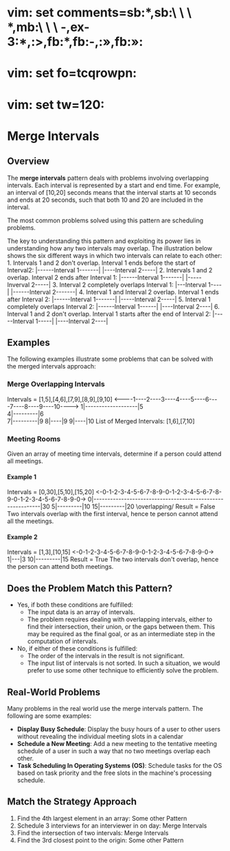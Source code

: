 # vim: set comments=sb\:\*,sb\:\ \ \ \*,mb\:\ \ \ -,ex-3\:\*,\:>,fb\:\*,fb\:-,\:»,fb\:»:
# vim: set fo=tcqrowpn:
# vim: set tw=120:

# Merge Intervals

## Overview
The **merge intervals** pattern deals with problems involving overlapping intervals. Each interval is represented by a 
start and end time. For example, an interval of [10,20] seconds means that the interval starts at 10 seconds and ends 
at 20 seconds, such that both 10 and 20 are included in the interval.

The most common problems solved using this pattern are scheduling problems.

The key to understanding this pattern and exploiting its power lies in understanding how any two intervals may 
overlap. The illustration below shows the six different ways in which two intervals can relate to each other:
	1. Intervals 1 and 2 don't overlap. Interval 1 ends before the start of Interval2:
	   |------Interval 1-------|
	                            |----Interval 2-----|
	2. Intervals 1 and 2 overlap. Interval 2 ends after Interval 1:
	   |------Interval 1-------|
	                      |-----Inverval 2-----|
	3. Interval 2 completely overlaps Interval 1:
	      |---Interval 1----|
	   |------Interval 2-------|
	4. Interval 1 and Interval 2 overlap. Interval 1 ends after Interval 2:
	       |------Interval 1-------|
	   |-----Interval 2-----|
	5. Interval 1 completely overlaps Interval 2:
	   |------Interval 1------|
	     |----Interval 2----|
	6. Interval 1 and 2 don't overlap. Interval 1 starts after the end of Interval 2:
	                       |-----Interval 1-----|
	   |----Interval 2----|

## Examples
The following examples illustrate some problems that can be solved with the merged intervals approach:

### Merge Overlapping Intervals
Intervals = [1,5],[4,6],[7,9],[8,9],[9,10]
<----1----2----3----4----5----6----7----8----9----10---->
    1|-------------------|5                  
                   4|---------|6             
                                  7|---------|9
                                       8|----|9
                                            9|----|10
List of Merged Intervals: [1,6],[7,10]

### Meeting Rooms
Given an array of meeting time intervals, determine if a person could attend all meetings.

#### Example 1
Intervals = [0,30],[5,10],[15,20]
<-0-1-2-3-4-5-6-7-8-9-0-1-2-3-4-5-6-7-8-9-0-1-2-3-4-5-6-7-8-9-0-> 
 0|-----------------------------------------------------------|30
           5|---------|10     15|---------|20
                     \overlapping/
Result = False
	Two intervals overlap with the first interval, hence te person cannot attend all the meetings.

#### Example 2
Intervals = [1,3],[10,15]
<-0-1-2-3-4-5-6-7-8-9-0-1-2-3-4-5-6-7-8-9-0->   
   1|---|3          10|---------|15
Result = True
	The two intervals don't overlap, hence the person can attend both meetings.

## Does the Problem Match this Pattern?
* Yes, if both these conditions are fulfilled:
   * The input data is an array of intervals.
   * The problem requires dealing with overlapping intervals, either to find their intersection, their union, or the 
     gaps between them. This may be required as the final goal, or as an intermediate step in the computation of 
     intervals.
* No, if either of these conditions is fulfilled:
   * The order of the intervals in the result is not significant.
   * The input list of intervals is not sorted. In such a situation, we would prefer to use some other technique to 
     efficiently solve the problem.

## Real-World Problems
Many problems in the real world use the merge intervals pattern. The following are some examples:
* **Display Busy Schedule**: Display the busy hours of a user to other users without revealing the individual meeting 
  slots in a calendar
* **Schedule a New Meeting**: Add a new meeting to the tentative meeting schedule of a user in such a way that no two 
  meetings overlap each other.
* **Task Scheduling In Operating Systems (OS)**: Schedule tasks for the OS based on task priority and the free slots in 
   the machine's processing schedule.

## Match the Strategy Approach
1. Find the 4th largest element in an array: Some other Pattern
2. Schedule 3 interviews for an interviewer in on day: Merge Intervals
3. Find the intersection of two intervals: Merge Intervals
4. Find the 3rd closest point to the origin: Some other Pattern
